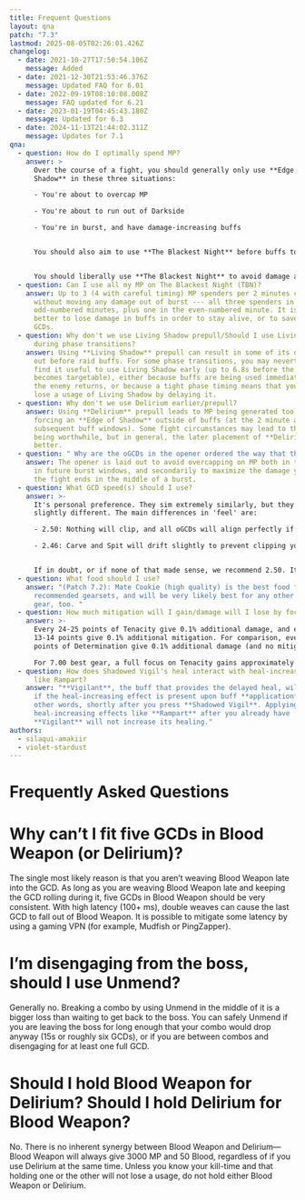 ```yaml
---
title: Frequent Questions
layout: qna
patch: "7.3"
lastmod: 2025-08-05T02:26:01.426Z
changelog:
  - date: 2021-10-27T17:50:54.106Z
    message: Added
  - date: 2021-12-30T21:53:46.376Z
    message: Updated FAQ for 6.01
  - date: 2022-09-19T08:10:08.008Z
    message: FAQ updated for 6.21
  - date: 2023-01-19T04:45:43.180Z
    message: Updated for 6.3
  - date: 2024-11-13T21:44:02.311Z
    message: Updates for 7.1
qna:
  - question: How do I optimally spend MP?
    answer: >
      Over the course of a fight, you should generally only use **Edge of
      Shadow** in these three situations:

      - You're about to overcap MP

      - You're about to run out of Darkside

      - You're in burst, and have damage-increasing buffs


      You should also aim to use **The Blackest Night** before buffs to get a charge of Dark Arts. This can be on auto-attacks, tankbusters, a raidwide, or anything you can. Dark Arts will allow you to get an additional **Edge of Shadow** in buffs.


      You should liberally use **The Blackest Night** to avoid damage as needed, too. It is always better to move damage out of buffs in order to stay alive.
  - question: Can I use all my MP on The Blackest Night (TBN)?
    answer: Up to 3 (4 with careful timing) MP spenders per 2 minutes can be **TBN**
      without moving any damage out of burst --- all three spenders in the
      odd-numbered minutes, plus one in the even-numbered minute. It is always
      better to lose damage in buffs in order to stay alive, or to save healer
      GCDs.
  - question: Why don't we use Living Shadow prepull/Should I use Living Shadow
      during phase transitions?
    answer: Using **Living Shadow** prepull can result in some of its damage coming
      out before raid buffs. For some phase transitions, you may nevertheless
      find it useful to use Living Shadow early (up to 6.8s before the enemy
      becomes targetable), either because buffs are being used immediately when
      the enemy returns, or because a tight phase timing means that you would
      lose a usage of Living Shadow by delaying it.
  - question: Why don't we use Delirium earlier/prepull?
    answer: Using **Delirium** prepull leads to MP being generated too early,
      forcing an **Edge of Shadow** outside of buffs (at the 2 minute and
      subsequent buff windows). Some fight circumstances may lead to this still
      being worthwhile, but in general, the later placement of **Delirium** is
      better.
  - question: " Why are the oGCDs in the opener ordered the way that they are?"
    answer: The opener is laid out to avoid overcapping on MP both in the opener and
      in future burst windows, and secondarily to maximize the damage you do if
      the fight ends in the middle of a burst.
  - question: What GCD speed(s) should I use?
    answer: >-
      It's personal preference. They sim extremely similarly, but they 'feel'
      slightly different. The main differences in 'feel' are:

      - 2.50: Nothing will clip, and all oGCDs will align perfectly if you keep your GCD rolling. Bursts will have variable amounts of starting Blood.

      - 2.46: Carve and Spit will drift slightly to prevent clipping your GCD, but Blood is more consistent, and each burst will have 70 Blood going into it in full uptime.


      If in doubt, or if none of that made sense, we recommend 2.50. It will likely be more forgiving if you're new to the job or have very high ping, as well as simming very slightly better. If you like Dark Knight a lot, then we recommend trying both, and deciding for yourself what's comfiest for you.
  - question: What food should I use?
    answer: "(Patch 7.2): Mate Cookie (high quality) is the best food for all of our
      recommended gearsets, and will be very likely best for any other set of
      gear, too. "
  - question: How much mitigation will I gain/damage will I lose by focusing on Tenacity?
    answer: >-
      Every 24-25 points of Tenacity give 0.1% additional damage, and every
      13-14 points give 0.1% additional mitigation. For comparison, every 19-20
      points of Determination give 0.1% additional damage (and no mitigation).

      For 7.00 best gear, a full focus on Tenacity gains approximately 6.2% mitigation and loses approximately 0.8% damage compared to the best damage melds.
  - question: How does Shadowed Vigil's heal interact with heal-increasing effects,
      like Rampart?
    answer: "**Vigilant**, the buff that provides the delayed heal, will be buffed
      if the heal-increasing effect is present upon buff **application**, or in
      other words, shortly after you press **Shadowed Vigil**. Applying
      heal-increasing effects like **Rampart** after you already have
      **Vigilant** will not increase its healing."
authors:
  - silaqui-amakiir
  - violet-stardust
---
```

# Frequently Asked Questions

# Why can’t I fit five GCDs in Blood Weapon (or Delirium)?

The single most likely reason is that you aren’t weaving Blood Weapon late into the GCD. As long as you are weaving Blood Weapon late and keeping the GCD rolling during it, five GCDs in Blood Weapon should be very consistent. With high latency (100+ ms), double weaves can cause the last GCD to fall out of Blood Weapon. It is possible to mitigate some latency by using a gaming VPN (for example, Mudfish or PingZapper).

# I’m disengaging from the boss, should I use Unmend?

Generally no. Breaking a combo by using Unmend in the middle of it is a bigger loss than waiting to get back to the boss. You can safely Unmend if you are leaving the boss for long enough that your combo would drop anyway (15s or roughly six GCDs), or if you are between combos and disengaging for at least one full GCD.

# Should I hold Blood Weapon for Delirium? Should I hold Delirium for Blood Weapon?

No. There is no inherent synergy between Blood Weapon and Delirium—Blood Weapon will always give 3000 MP and 50 Blood, regardless of if you use Delirium at the same time. Unless you know your kill-time and that holding one or the other will not lose a usage, do not hold either Blood Weapon or Delirium.
